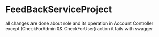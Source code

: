 # FeedBackServiceProject

all changes are done about role and its operation in Account Controller except (CheckForAdmin && CheckForUser) action it fails with swagger  
